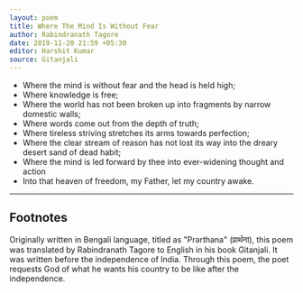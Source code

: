 ```yaml
---
layout: poem
title: Where The Mind Is Without Fear
author: Rabindranath Tagore
date: 2019-11-20 21:59 +05:30
editor: Harshit Kumar
source: Gitanjali
---
```


- Where the mind is without fear and the head is held high;
- Where knowledge is free;
- Where the world has not been broken up into fragments by narrow domestic walls;
- Where words come out from the depth of truth;
- Where tireless striving stretches its arms towards perfection;
- Where the clear stream of reason has not lost its way into the dreary desert sand of dead habit;
- Where the mind is led forward by thee into ever-widening thought and action
- Into that heaven of freedom, my Father, let my country awake.

---

## Footnotes

Originally written in Bengali language, titled as "Prarthana" (प्रार्थना), this poem was translated by Rabindranath Tagore to English in his book Gitanjali. It was written before the independence of India. Through this poem, the poet requests God of what he wants his country to be like after the independence.
